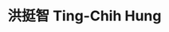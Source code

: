 ---
chinese_name: 洪挺智
english_name: Ting-Chih Hung
title: 洪挺智 Ting-Chih Hung
id: hungtingchih
collection: members
position: Part-time Research Assistant
type: part-time research assistant
department: 經濟學系學士班四年級
# image_path: https://source.unsplash.com/collection/139386/600x600?a=.png
photo: pt_ra/hungtingchih.jpeg
# blurb: 123
---
